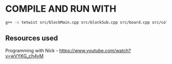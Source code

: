 # COMPILE AND RUN WITH 

```bash
g++ -o tetwist src/blockMain.cpp src/blockSub.cpp src/board.cpp src/color.cpp src/gameHandler.cpp src/main.cpp src/pos.cpp -lraylib -lm -ldl -pthread -lGL; tetwist
```

## Resources used

Programming with Nick - https://www.youtube.com/watch?v=wVYKG_ch4yM
